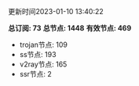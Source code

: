 更新时间2023-01-10 13:40:22

**总订阅: 73**
**总节点: 1448**
**有效节点: 469**
- trojan节点: 109
- ss节点: 193
- v2ray节点: 165
- ssr节点: 2
